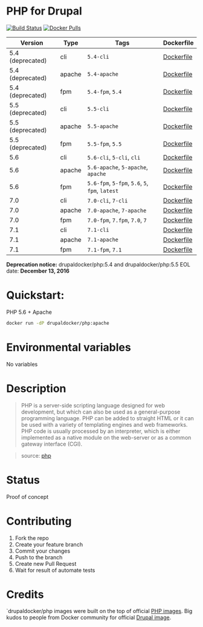 PHP for Drupal
=====================
[![Build Status](https://travis-ci.org/drupal-docker/php.svg?branch=master)](https://travis-ci.org/drupal-docker/php)
[![Docker Pulls](https://img.shields.io/docker/pulls/drupaldocker/php.svg?maxAge=2592000)](https://hub.docker.com/r/drupaldocker/php)

Version | Type | Tags | Dockerfile
--- | --- | --- | ---
5.4 (deprecated) | cli | `5.4-cli` | [Dockerfile](https://github.com/drupal-docker/php/blob/master/5.4/Dockerfile)
5.4 (deprecated) | apache | `5.4-apache` | [Dockerfile](https://github.com/drupal-docker/php/blob/master/5.4/apache/Dockerfile)
5.4 (deprecated) | fpm | `5.4-fpm`, `5.4` | [Dockerfile](https://github.com/drupal-docker/php/blob/master/5.4/fpm/Dockerfile)
5.5 (deprecated) | cli | `5.5-cli` | [Dockerfile](https://github.com/drupal-docker/php/blob/master/5.5/Dockerfile)
5.5 (deprecated) | apache | `5.5-apache` | [Dockerfile](https://github.com/drupal-docker/php/blob/master/5.5/apache/Dockerfile)
5.5 (deprecated) | fpm | `5.5-fpm`, `5.5` | [Dockerfile](https://github.com/drupal-docker/php/blob/master/5.5/fpm/Dockerfile)
5.6 | cli | `5.6-cli`, `5-cli`, `cli` | [Dockerfile](https://github.com/drupal-docker/php/blob/master/5.6/Dockerfile)
5.6 | apache | `5.6-apache`, `5-apache`, `apache` | [Dockerfile](https://github.com/drupal-docker/php/blob/master/5.6/apache/Dockerfile)
5.6 | fpm | `5.6-fpm`, `5-fpm`, `5.6`, `5`, `fpm`, `latest` | [Dockerfile](https://github.com/drupal-docker/php/blob/master/5.6/fpm/Dockerfile)
7.0 | cli | `7.0-cli`, `7-cli` | [Dockerfile](https://github.com/drupal-docker/php/blob/master/7.0/Dockerfile)
7.0 | apache | `7.0-apache`, `7-apache` | [Dockerfile](https://github.com/drupal-docker/php/blob/master/7.0/apache/Dockerfile)
7.0 | fpm | `7.0-fpm`, `7.fpm`, `7.0`, `7` | [Dockerfile](https://github.com/drupal-docker/php/blob/master/7.0/fpm/Dockerfile)
7.1 | cli | `7.1-cli` | [Dockerfile](https://github.com/drupal-docker/php/blob/master/7.1/Dockerfile)
7.1 | apache | `7.1-apache` | [Dockerfile](https://github.com/drupal-docker/php/blob/master/7.1/apache/Dockerfile)
7.1 | fpm | `7.1-fpm`, `7.1` | [Dockerfile](https://github.com/drupal-docker/php/blob/master/7.1/fpm/Dockerfile)

**Deprecation notice:** drupaldocker/php:5.4 and drupaldocker/php:5.5 EOL date: **December 13, 2016**

# Quickstart:

PHP 5.6 + Apache
```bash
docker run -dP drupaldocker/php:apache
```

# Environmental variables

No variables

# Description

> PHP is a server-side scripting language designed for web development, but which can also be used as a general-purpose programming language. PHP can be added to straight HTML or it can be used with a variety of templating engines and web frameworks. PHP code is usually processed by an interpreter, which is either implemented as a native module on the web-server or as a common gateway interface (CGI).

> source: [php](https://hub.docker.com/_/php/)

# Status

Proof of concept

# Contributing

1. Fork the repo
1. Create your feature branch
1. Commit your changes
1. Push to the branch
1. Create new Pull Request
1. Wait for result of automate tests

# Credits
`drupaldocker/php images were built on the top of official [PHP images](https://hub.docker.com/r/_/php/). Big kudos to people from Docker community for official [Drupal image](https://hub.docker.com/r/_/drupal/).

